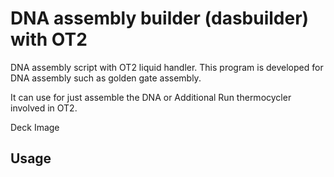 # DNA assembly builder (dasbuilder) with OT2

DNA assembly script with OT2 liquid handler.
This program is developed for DNA assembly such as golden gate assembly.

It can use for just assemble the DNA or Additional Run thermocycler involved in OT2.


Deck Image

## Usage
